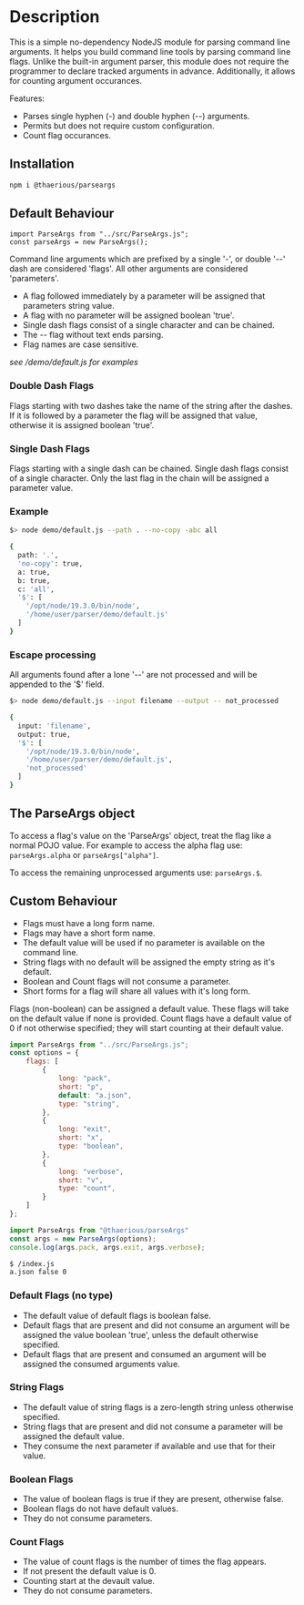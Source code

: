 # Description
This is a simple no-dependency NodeJS module for parsing command line arguments. It helps you build command line tools by parsing command line flags. Unlike the built-in argument parser, this module does not require the programmer to declare tracked arguments in advance. Additionally, it allows for counting argument occurances.

Features:
* Parses single hyphen (-) and double hyphen (--) arguments.
* Permits but does not require custom configuration.
* Count flag occurances.

## Installation
``` bash
npm i @thaerious/parseargs
```

## Default Behaviour
```
import ParseArgs from "../src/ParseArgs.js";
const parseArgs = new ParseArgs();
```

Command line arguments which are prefixed by a single '-', or double '--' dash are considered 'flags'.  All other arguments are considered 'parameters'.  

* A flag followed immediately by a parameter will be assigned that parameters string value.  
* A flag with no parameter will be assigned boolean 'true'.
* Single dash flags consist of a single character and can be chained.
* The -- flag without text ends parsing.
* Flag names are case sensitive.

_see /demo/default.js for examples_

### Double Dash Flags
Flags starting with two dashes take the name of the string after the dashes.  If it is followed by a parameter the flag will be assigned that value, otherwise it is assigned boolean 'true'.

### Single Dash Flags
Flags starting with a single dash can be chained.  Single dash flags consist of a single character. Only the last flag in the chain will be assigned a parameter value.

### Example
``` bash
$> node demo/default.js --path . --no-copy -abc all

{
  path: '.',
  'no-copy': true,
  a: true,
  b: true,
  c: 'all',
  '$': [
    '/opt/node/19.3.0/bin/node',
    '/home/user/parser/demo/default.js'
  ]
}
```

### Escape processing
All arguments found after a lone '--' are not processed and will be appended to the '$' field.
``` bash
$> node demo/default.js --input filename --output -- not_processed

{
  input: 'filename',
  output: true,
  '$': [
    '/opt/node/19.3.0/bin/node',
    '/home/user/parser/demo/default.js',
    'not_processed'
  ]
}
```


## The ParseArgs object
To access a flag's value on the 'ParseArgs' object, treat the flag like a normal POJO value.
For example to access the alpha flag use: ``parseArgs.alpha`` or ``parseArgs["alpha"]``.

To access the remaining unprocessed arguments use: ``parseArgs.$``.

## Custom Behaviour
* Flags must have a long form name.
* Flags may have a short form name.
* The default value will be used if no parameter is available on the command line.
* String flags with no default will be assigned the empty string as it's default.
* Boolean and Count flags will not consume a parameter.
* Short forms for a flag will share all values with it's long form.

Flags (non-boolean) can be assigned a default value.  These flags will take on the default
value if none is provided.  Count flags have a default value of 0 if not otherwise specified; they will start counting at their default value.

``` js
import ParseArgs from "../src/ParseArgs.js";
const options = {    
    flags: [
        {
            long: "pack",
            short: "p",
            default: "a.json",
            type: "string",
        },
        {
            long: "exit",
            short: "x",
            type: "boolean",
        },
        {
            long: "verbose",
            short: "v",
            type: "count",
        }  
    ]
};

import ParseArgs from "@thaerious/parseArgs"
const args = new ParseArgs(options);
console.log(args.pack, args.exit, args.verbose);
```

```bash
$ /index.js
a.json false 0
```

### Default Flags (no type)
* The default value of default flags is boolean false.
* Default flags that are present and did not consume an argument will be assigned the value boolean 'true', unless the default otherwise specified.
* Default flags that are present and consumed an argument will be assigned the consumed arguments value.

### String Flags
* The default value of string flags is a zero-length string unless otherwise specified.
* String flags that are present and did not consume a parameter will be assigned the default value.
* They consume the next parameter if available and use that for their value.

### Boolean Flags
* The value of boolean flags is true if they are present, otherwise false.
* Boolean flags do not have default values.
* They do not consume parameters.

### Count Flags
* The value of count flags is the number of times the flag appears.
* If not present the default value is 0.
* Counting start at the devault value.
* They do not consume parameters.